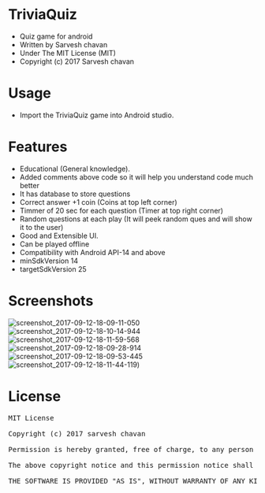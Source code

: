 # TriviaQuiz
- Quiz game for android
- Written by Sarvesh chavan
- Under The MIT License (MIT)
- Copyright (c) 2017 Sarvesh chavan

# Usage
- Import the TriviaQuiz game into Android studio.

# Features
- Educational (General knowledge).
- Added comments above code so it will help you understand code much better 
- It has database to store questions 
- Correct answer +1 coin (Coins at top left corner)
- Timmer of 20 sec for each question (Timer at top right corner)
- Random questions at each play (It will peek random ques and will show it to the user)
- Good and Extensible UI.
- Can be played offline 
- Compatibility with Android API-14 and above
- minSdkVersion 14
- targetSdkVersion 25

# Screenshots
![screenshot_2017-09-12-18-09-11-050](https://user-images.githubusercontent.com/22947683/30327745-d58f6054-9792-11e7-95f6-cc58f26a87de.jpg)
![screenshot_2017-09-12-18-10-14-944](https://user-images.githubusercontent.com/22947683/30327761-dc22de64-9792-11e7-8f07-2a470352d6ae.jpg)
![screenshot_2017-09-12-18-11-59-568](https://user-images.githubusercontent.com/22947683/30327767-e06793ac-9792-11e7-93c4-4f952042b0ed.jpg)
![screenshot_2017-09-12-18-09-28-914](https://user-images.githubusercontent.com/22947683/30327776-e5c1f022-9792-11e7-8063-903ad3c06c6c.jpg)
![screenshot_2017-09-12-18-09-53-445](https://user-images.githubusercontent.com/22947683/30327780-e91bd936-9792-11e7-8050-a051439294d5.jpg)
![screenshot_2017-09-12-18-11-44-119](https://user-images.githubusercontent.com/22947683/30327828-0c65a0ac-9793-11e7-987c-20c00e70ff8a.jpg))


# License
<pre>
MIT License

Copyright (c) 2017 sarvesh chavan

Permission is hereby granted, free of charge, to any person obtaining a copy of this software and associated documentation files (the "Software"), to deal in the Software without restriction, including without limitation the rights to use, copy, modify, merge, publish, distribute, sublicense, and/or sell copies of the Software, and to permit persons to whom the Software is furnished to do so, subject to the following conditions:

The above copyright notice and this permission notice shall be included in all copies or substantial portions of the Software.

THE SOFTWARE IS PROVIDED "AS IS", WITHOUT WARRANTY OF ANY KIND, EXPRESS OR IMPLIED, INCLUDING BUT NOT LIMITED TO THE WARRANTIES OF MERCHANTABILITY, FITNESS FOR A PARTICULAR PURPOSE AND NONINFRINGEMENT. IN NO EVENT SHALL THE AUTHORS OR COPYRIGHT HOLDERS BE LIABLE FOR ANY CLAIM, DAMAGES OR OTHER LIABILITY, WHETHER IN AN ACTION OF CONTRACT, TORT OR OTHERWISE, ARISING FROM, OUT OF OR IN CONNECTION WITH THE SOFTWARE OR THE USE OR OTHER DEALINGS IN THE SOFTWARE.
